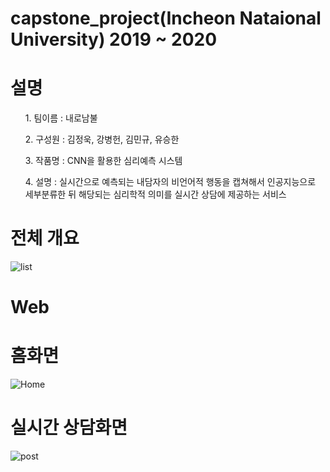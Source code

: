# capstone_project(Incheon Nataional University) 2019 ~ 2020

설명
===
<ol>1. 팀이름 : 내로남불</ol>
<ol>2. 구성원 : 김정욱, 강병헌, 김민규, 유승한</ol>
<ol>3. 작품명 : CNN을 활용한 심리예측 시스템</ol>
<ol>4. 설명 : 실시간으로 예측되는 내담자의 비언어적 행동을 캡쳐해서 인공지능으로 세부분류한 뒤 해당되는 심리학적 의미를 실시간 상담에 제공하는 서비스</ol>

전체 개요
=======
![list](https://postfiles.pstatic.net/MjAyMDA1MjlfMjAw/MDAxNTkwNzMwNDk3MzM1.aQ7VqP3eObCgTLhjEwY72XE3YudAyWdV2njc5pe35Hwg.8v3HhUOqUW-J8huPeMYNlCaJJA6qXbQCuhbydn_mFm4g.JPEG.wjddnr972/list.jpeg?type=w773)

Web
===
홈화면
====
![Home](https://postfiles.pstatic.net/MjAyMDA1MjlfMzEg/MDAxNTkwNzMwNTAzOTc2.CNIw3GH6AqzDc8TGgK4Ixgq3iO3klBuLVjnKMAqBwCog.0Ti8B83qHuMlNB15zeFLMxBEMWIZmdfkKYKPsLWOImEg.PNG.wjddnr972/web.png?type=w773)

실시간 상담화면
===========
![post](https://postfiles.pstatic.net/MjAyMDA1MjlfODkg/MDAxNTkwNzMwNDkxNDU4.Wx_E6ogzJiUNwRwuBtnNp1Z7XpHB04CDBWFIhcwPcsMg.yOal_t2Ce61BmKWJ03rJGfnmN9nxRkoaWS6ZAGreLVog.JPEG.wjddnr972/post.jpeg?type=w773)

